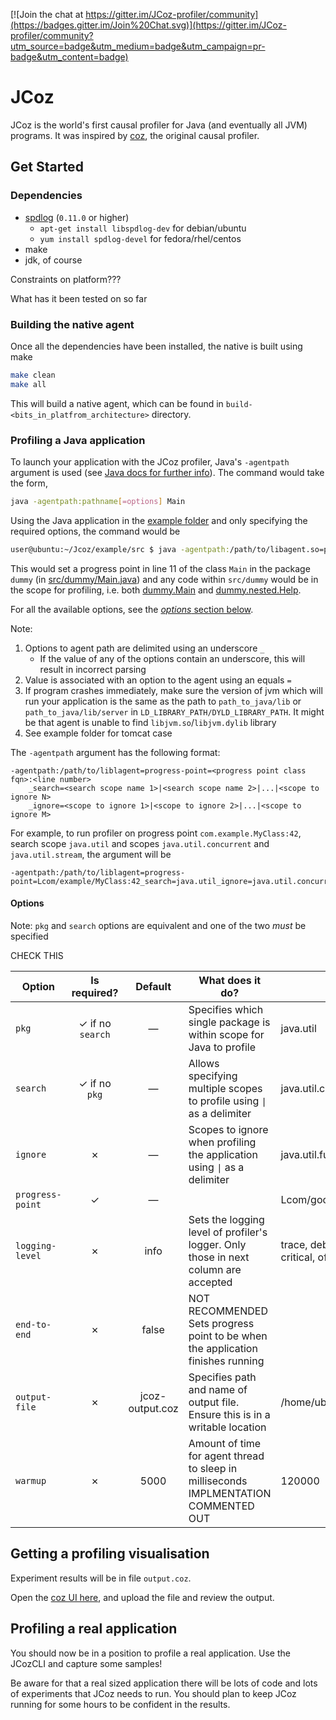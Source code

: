 [![Join the chat at https://gitter.im/JCoz-profiler/community](https://badges.gitter.im/Join%20Chat.svg)](https://gitter.im/JCoz-profiler/community?utm_source=badge&utm_medium=badge&utm_campaign=pr-badge&utm_content=badge)

# JCoz

JCoz is the world's first causal profiler for Java (and eventually all JVM) programs. It was inspired by [coz](https://github.com/plasma-umass/coz), the original causal profiler.

## Get Started

### Dependencies

- [spdlog](https://github.com/gabime/spdlog) (`0.11.0` or higher)
  - `apt-get install libspdlog-dev` for debian/ubuntu
  - `yum install spdlog-devel` for fedora/rhel/centos
- make
- jdk, of course

Constraints on platform???

What has it been tested on so far

### Building the native agent

Once all the dependencies have been installed, the native is built using make

```sh
make clean
make all
```

This will build a native agent, which can be found in `build-<bits_in_platfrom_architecture>` directory.

### Profiling a Java application

To launch your application with the JCoz profiler, Java's `-agentpath` argument is used (see [Java docs for further info](https://docs.oracle.com/en/java/javase/18/docs/specs/man/java.html#standard-options-for-java)). The command would take the form,

```sh
java -agentpath:pathname[=options] Main
```

Using the Java application in the [example folder](example/) and only specifying the required options, the command would be

```sh
user@ubuntu:~/Jcoz/example/src $ java -agentpath:/path/to/libagent.so=progress-point=Ldummy/Main:11_pkg=dummy dummy/Main
```

This would set a progress point in line 11 of the class `Main` in the package `dummy` (in [src/dummy/Main.java](example/src/dummy/Main.java)) and any code within `src/dummy` would be in the scope for profiling, i.e. both [dummy.Main](example/src/dummy/Main.java) and [dummy.nested.Help](example/src/dummy/nested/Help.java).

For all the available options, see the [_options_ section below](#options).

Note:

1. Options to agent path are delimited using an underscore `_`
   - If the value of any of the options contain an underscore, this will result in incorrect parsing
2. Value is associated with an option to the agent using an equals `=`
3. If program crashes immediately, make sure the version of jvm which will run your application is the same as the path to `path_to_java/lib` or `path_to_java/lib/server` in `LD_LIBRARY_PATH/DYLD_LIBRARY_PATH`. It might be that agent is unable to find `libjvm.so`/`libjvm.dylib` library
4. See example folder for tomcat case

The `-agentpath` argument has the following format:

```
-agentpath:/path/to/liblagent=progress-point=<progress point class fqn>:<line number>
    _search=<search scope name 1>|<search scope name 2>|...|<scope to ignore N>
    _ignore=<scope to ignore 1>|<scope to ignore 2>|...|<scope to ignore M> 
```

For example, to run profiler on progress point `com.example.MyClass:42`, search scope `java.util` and scopes `java.util.concurrent` and `java.util.stream`, the argument will be

```
-agentpath:/path/to/liblagent=progress-point=Lcom/example/MyClass:42_search=java.util_ignore=java.util.concurrent|java.util.stream
```

#### Options

Note: `pkg` and `search` options are equivalent and one of the two _must_ be specified

CHECK THIS

| Option | Is required? | Default | What does it do? | Example |
|---|:---:|:---:|---|---|
| `pkg` | &#10003; if no `search` | &#8213; | Specifies which single package is within scope for Java to profile | java.util |
| `search` | &#10003; if no `pkg` | &#8213; | Allows specifying multiple scopes to profile using `\|` as a delimiter | java.util.concurrent\|java.util.stream |
| `ignore` | &#10007; | &#8213; | Scopes to ignore when profiling the application using `\|` as a delimiter | java.util.function\|java.util.random |
| `progress-point` | &#10003; | &#8213; |  | Lcom/google/Main:12 |
| `logging-level` | &#10007; | info | Sets the logging level of profiler's logger. Only those in next column are accepted | trace, debug, info, warn, error, critical, off |
| `end-to-end` | &#10007; | false | NOT RECOMMENDED Sets progress point to be when the application finishes running |  |
| `output-file` | &#10007; | jcoz-output.coz | Specifies path and name of output file. Ensure this is in a writable location | /home/ubuntu/profiler-output.coz |
| `warmup` | &#10007; | 5000 | Amount of time for agent thread to sleep in milliseconds IMPLMENTATION COMMENTED OUT | 120000 |

## Getting a profiling visualisation

Experiment results will be in file `output.coz`.

Open the [coz UI here](https://plasma-umass.org/coz/), and upload the file and review the output.

## Profiling a real application

You should now be in a position to profile a real application. Use the JCozCLI
and capture some samples!

Be aware for that a real sized application there will be lots of code and lots
of experiments that JCoz needs to run. You should plan to keep JCoz running for
some hours to be confident in the results.
